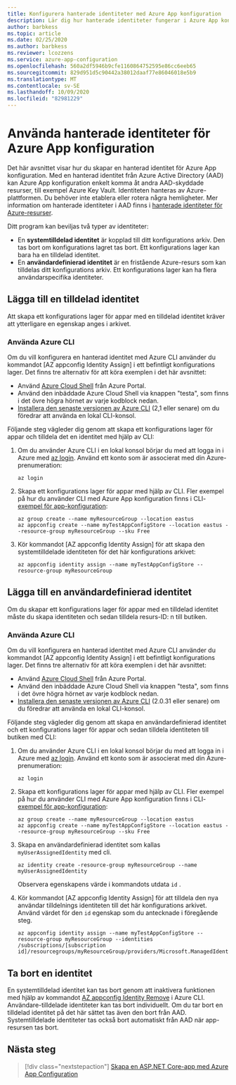 ```yaml
---
title: Konfigurera hanterade identiteter med Azure App konfiguration
description: Lär dig hur hanterade identiteter fungerar i Azure App konfiguration och hur du konfigurerar en hanterad identitet
author: barbkess
ms.topic: article
ms.date: 02/25/2020
ms.author: barbkess
ms.reviewer: lcozzens
ms.service: azure-app-configuration
ms.openlocfilehash: 560a2df5946b9cfe1160864752595e86cc6eeb65
ms.sourcegitcommit: 829d951d5c90442a38012daaf77e86046018e5b9
ms.translationtype: MT
ms.contentlocale: sv-SE
ms.lasthandoff: 10/09/2020
ms.locfileid: "82981229"
---
```

# <a name="how-to-use-managed-identities-for-azure-app-configuration"></a>Använda hanterade identiteter för Azure App konfiguration

Det här avsnittet visar hur du skapar en hanterad identitet för Azure App konfiguration. Med en hanterad identitet från Azure Active Directory (AAD) kan Azure App konfiguration enkelt komma åt andra AAD-skyddade resurser, till exempel Azure Key Vault. Identiteten hanteras av Azure-plattformen. Du behöver inte etablera eller rotera några hemligheter. Mer information om hanterade identiteter i AAD finns i [hanterade identiteter för Azure-resurser](../active-directory/managed-identities-azure-resources/overview.md).

Ditt program kan beviljas två typer av identiteter:

- En **systemtilldelad identitet** är kopplad till ditt konfigurations arkiv. Den tas bort om konfigurations lagret tas bort. Ett konfigurations lager kan bara ha en tilldelad identitet.
- En **användardefinierad identitet** är en fristående Azure-resurs som kan tilldelas ditt konfigurations arkiv. Ett konfigurations lager kan ha flera användarspecifika identiteter.

## <a name="adding-a-system-assigned-identity"></a>Lägga till en tilldelad identitet

Att skapa ett konfigurations lager för appar med en tilldelad identitet kräver att ytterligare en egenskap anges i arkivet.

### <a name="using-the-azure-cli"></a>Använda Azure CLI

Om du vill konfigurera en hanterad identitet med Azure CLI använder du kommandot [AZ appconfig Identity Assign] i ett befintligt konfigurations lager. Det finns tre alternativ för att köra exemplen i det här avsnittet:

- Använd [Azure Cloud Shell](../cloud-shell/overview.md) från Azure Portal.
- Använd den inbäddade Azure Cloud Shell via knappen "testa", som finns i det övre högra hörnet av varje kodblock nedan.
- [Installera den senaste versionen av Azure CLI](https://docs.microsoft.com/cli/azure/install-azure-cli) (2,1 eller senare) om du föredrar att använda en lokal CLI-konsol.

Följande steg vägleder dig genom att skapa ett konfigurations lager för appar och tilldela det en identitet med hjälp av CLI:

1. Om du använder Azure CLI i en lokal konsol börjar du med att logga in i Azure med [az login]. Använd ett konto som är associerat med din Azure-prenumeration:

    ```azurecli-interactive
    az login
    ```

1. Skapa ett konfigurations lager för appar med hjälp av CLI. Fler exempel på hur du använder CLI med Azure App konfiguration finns i CLI- [exempel för app-konfiguration](scripts/cli-create-service.md):

    ```azurecli-interactive
    az group create --name myResourceGroup --location eastus
    az appconfig create --name myTestAppConfigStore --location eastus --resource-group myResourceGroup --sku Free
    ```

1. Kör kommandot [AZ appconfig Identity Assign] för att skapa den systemtilldelade identiteten för det här konfigurations arkivet:

    ```azurecli-interactive
    az appconfig identity assign --name myTestAppConfigStore --resource-group myResourceGroup
    ```

## <a name="adding-a-user-assigned-identity"></a>Lägga till en användardefinierad identitet

Om du skapar ett konfigurations lager för appar med en tilldelad identitet måste du skapa identiteten och sedan tilldela resurs-ID: n till butiken.

### <a name="using-the-azure-cli"></a>Använda Azure CLI

Om du vill konfigurera en hanterad identitet med Azure CLI använder du kommandot [AZ appconfig Identity Assign] i ett befintligt konfigurations lager. Det finns tre alternativ för att köra exemplen i det här avsnittet:

- Använd [Azure Cloud Shell](../cloud-shell/overview.md) från Azure Portal.
- Använd den inbäddade Azure Cloud Shell via knappen "testa", som finns i det övre högra hörnet av varje kodblock nedan.
- [Installera den senaste versionen av Azure CLI](https://docs.microsoft.com/cli/azure/install-azure-cli) (2.0.31 eller senare) om du föredrar att använda en lokal CLI-konsol.

Följande steg vägleder dig genom att skapa en användardefinierad identitet och ett konfigurations lager för appar och sedan tilldela identiteten till butiken med CLI:

1. Om du använder Azure CLI i en lokal konsol börjar du med att logga in i Azure med [az login]. Använd ett konto som är associerat med din Azure-prenumeration:

    ```azurecli-interactive
    az login
    ```

1. Skapa ett konfigurations lager för appar med hjälp av CLI. Fler exempel på hur du använder CLI med Azure App konfiguration finns i CLI- [exempel för app-konfiguration](scripts/cli-create-service.md):

    ```azurecli-interactive
    az group create --name myResourceGroup --location eastus
    az appconfig create --name myTestAppConfigStore --location eastus --resource-group myResourceGroup --sku Free
    ```

1. Skapa en användardefinierad identitet som kallas `myUserAssignedIdentity` med cli.

    ```azurecli-interactive
    az identity create -resource-group myResourceGroup --name myUserAssignedIdentity
    ```

    Observera egenskapens värde i kommandots utdata `id` .

1. Kör kommandot [AZ appconfig Identity Assign] för att tilldela den nya användar tilldelnings identiteten till det här konfigurations arkivet. Använd värdet för den `id` egenskap som du antecknade i föregående steg.

    ```azurecli-interactive
    az appconfig identity assign --name myTestAppConfigStore --resource-group myResourceGroup --identities /subscriptions/[subscription id]/resourcegroups/myResourceGroup/providers/Microsoft.ManagedIdentity/userAssignedIdentities/myUserAssignedIdentity
    ```

## <a name="removing-an-identity"></a>Ta bort en identitet

En systemtilldelad identitet kan tas bort genom att inaktivera funktionen med hjälp av kommandot [AZ appconfig Identity Remove](/cli/azure/appconfig/identity?view=azure-cli-latest#az-appconfig-identity-remove) i Azure CLI. Användare-tilldelade identiteter kan tas bort individuellt. Om du tar bort en tilldelad identitet på det här sättet tas även den bort från AAD. Systemtilldelade identiteter tas också bort automatiskt från AAD när app-resursen tas bort.

## <a name="next-steps"></a>Nästa steg

> [!div class="nextstepaction"]
> [Skapa en ASP.NET Core-app med Azure App Configuration](quickstart-aspnet-core-app.md)

[AZ appconfig-identitet tilldela]: /cli/azure/appconfig/identity?view=azure-cli-latest#az-appconfig-identity-assign
[az login]: /cli/azure/reference-index#az-login
